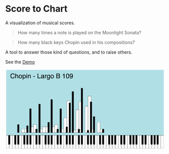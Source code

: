 # Score to Chart 

A visualization of musical scores. 

> How many times a note is played on the Moonlight Sonata? 

> How many black keys Chopin used in his compositions? 

A tool to answer those kind of questions, and to raise others.

See the [Demo](http://davideoliveri.github.io/ScoreToChart/)

![an example of charted score](Chopin_example.png)
